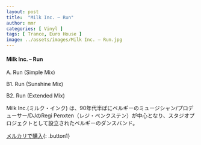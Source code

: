 ```yaml
---
layout: post
title:  "Milk Inc. – Run"
author: mmr
categories: [ Vinyl ]
tags: [ Trance, Euro House ]
image: ../assets/images/Milk Inc. – Run.jpg
---
```


#### Milk Inc. – Run

A. Run (Simple Mix)

B1. Run (Sunshine Mix)

B2. Run (Extended Mix)

Milk Inc.(ミルク・インク) は、90年代半ばにベルギーのミュージシャン/プロデューサー/DJのRegi Penxten（レジ・ペンクステン）が中心となり、スタジオプロジェクトとして設立されたベルギーのダンスバンド。

[メルカリで購入](https://jp.mercari.com/item/m87709676358){: .button1}

